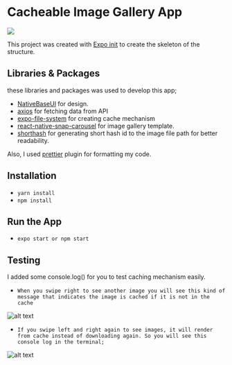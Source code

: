 # Cacheable Image Gallery App

![](assets/screenShots/imageGalleryGif.gif)

This project was created with [Expo init](https://docs.expo.io/get-started/create-a-new-app/) to create the skeleton of the structure.

## Libraries & Packages

  these libraries and packages was used to develop this app;

- [NativeBaseUI](https://nativebase.io/) for design.
- [axios](https://www.npmjs.com/package/axios) for fetching data from API
- [expo-file-system](https://docs.expo.io/versions/latest/sdk/filesystem/) for creating cache mechanism
- [react-native-snap-carousel](https://github.com/archriss/react-native-snap-carousel) for image gallery template.
- [shorthash](https://www.npmjs.com/package/shorthash) for generating short hash id to the image file path for better readability.

Also, I used [prettier](https://prettier.io/) plugin for formatting my code.

## Installation

- `yarn install`
- `npm install`

## Run the App

- `expo start or npm start`

## Testing

I added some console.log() for you to test caching mechanism easily.

- `When you swipe right to see another image you will see this kind of message that indicates the image is cached if it is not in the cache`

![alt text](assets/screenShots/1.png)

- `If you swipe left and right again to see images, it will render from cache instead of downloading again. So you will see this console log in the terminal;`

![alt text](assets/screenShots/2.png)
